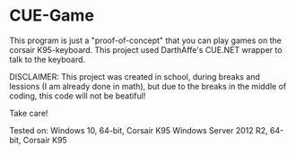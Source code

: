 # CUE-Game

This program is just a "proof-of-concept" that you can play games on the corsair K95-keyboard.
This project used DarthAffe's CUE.NET wrapper to talk to the keyboard.

DISCLAIMER: This project was created in school, during breaks and lessions (I am already done in math), but due to the breaks in the middle of coding, this code will not be beatiful!

Take care!

Tested on:
Windows 10, 64-bit, Corsair K95
Windows Server 2012 R2, 64-bit, Corsair K95
